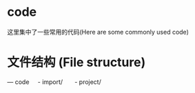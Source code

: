 # code
这里集中了一些常用的代码(Here are some commonly used code)
# 文件结构 (File structure)
— code 
      - import/      
      - project/

